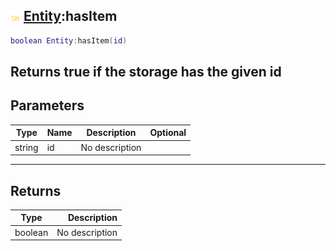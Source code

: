 ## ![shared](.gitbook/assets/shared.png) [Entity](./home/Entity):hasItem

```lua
boolean Entity:hasItem(id)
```

Returns true if the storage has the given id
------
## Parameters

| Type   | Name | Description | Optional |
| ------ | ---- | ----------- | -------: |
| string | id | No description |  |

------
## Returns

| Type   | Description |
| ------ | ----------: |
| boolean | No description |


